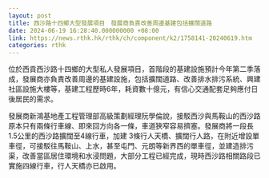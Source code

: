 ```yaml
---
layout: post
title: 西沙路十四鄉大型發展項目　發展商負責改善周邊基建包括擴闊道路
date: 2024-06-19 16:28:40.000000000 +08:00
link: https://news.rthk.hk/rthk/ch/component/k2/1758141-20240619.htm
categories: rthk
---
```


位於西貢西沙路十四鄉的大型私人發展項目，首階段的基建設施預計今年第二季落成，發展商亦負責改善周邊的基建設施，包括擴闊道路、改善排水排污系統、興建社區設施大樓等，基建工程歷時6年，耗資數十億元，有信心交通配套足夠應付日後居民的需求。

發展商新鴻基地產工程管理部高級策劃經理阮學倫說，接駁西沙與馬鞍山的西沙路原本只有兩條行車線、即來回方向各一條，車道狹窄容易擠塞。發展商將一段長1.5公里的西沙路擴闊至4線行車，加建 3條行人天橋、擴闊行人路，在附近增設單車徑，可接駁往馬鞍山、上水，甚至屯門、元朗等新界西的單車徑，並建造排污渠，改善當區居住環境和水浸問題，大部分工程已經完成，現時西沙路相關路段已實施四線行車，行人天橋亦已啟用。
